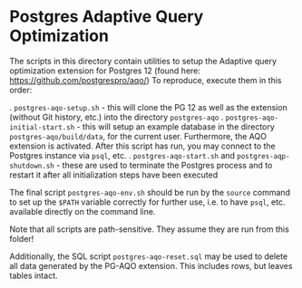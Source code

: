 # Postgres Adaptive Query Optimization

The scripts in this directory contain utilities to setup the Adaptive query optimization extension for Postgres 12 (found here: https://github.com/postgrespro/aqo/)
To reproduce, execute them in this order:

. `postgres-aqo-setup.sh` - this will clone the PG 12 as well as the extension (without Git history, etc.) into the directory `postgres-aqo`
. `postgres-aqo-initial-start.sh` - this will setup an example database in the directory `postgres-aqo/build/data`, for the current user. Furthermore, the AQO extension is activated. After this script has run, you may connect to the Postgres instance via `psql`, etc.
. `postgres-aqo-start.sh` and `postgres-aqp-shutdown.sh` - these are used to terminate the Postgres process and to restart it after all initialization steps have been executed

The final script `postgres-aqo-env.sh` should be run by the `source` command to set up the `$PATH` variable correctly for further use, i.e. to have `psql`, etc. available directly on the command line.

Note that all scripts are path-sensitive. They assume they are run from this folder!

Additionally, the SQL script `postgres-aqo-reset.sql` may be used to delete all data generated by the PG-AQO extension. This includes rows, but leaves tables intact.

